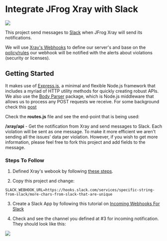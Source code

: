 # Integrate JFrog Xray with Slack

![](https://cdn.glitch.com/18f97c3f-b8ef-44ba-a661-e915b310696d%2FScreen%20Shot%202020-03-28%20at%205.57.46%20PM.png?v=1585443484957)

This project send messages to [Slack](http://slack.com) when JFrog Xray will send its notifications.

We will use [Xray's Webhooks](https://www.jfrog.com/confluence/display/JFROG/Configuring+Xray#ConfiguringXray-ConfiguringWebhooks) to
define our server's and base on the [policy/rules](https://www.jfrog.com/confluence/display/JFROG/Creating+Xray+Policies+and+Rules) our
webhook will be notified with the alerts about violations (security or licenses).

## Getting Started

It makes use of [Express.js](http://expressjs.com/), a minimal and flexible Node.js framework that includes a myriad of
HTTP utility methods for quickly creating robust APIs. We also use the [Body Parser](https://github.com/expressjs/body-parser) package,
which is Node.js middleware that allows us to process any POST requests we receive.
For some background check this [post](https://greenido.wordpress.com/?p=9820)

Check the **routes.js** file and see the end-point that is being used:

**/xray/api** - Get the notification from Xray and send messages to Slack.
Each violation will be sent as one message. To make it more efficient we aren't sending all the issues' data per violation.
However, if you wish to get more information, please feel free to fork this project and add fields to the message.

### Steps To Follow

1. Defined Xray's webook by following [these steps](https://www.jfrog.com/confluence/display/JFROG/Configuring+Xray#ConfiguringXray-ConfiguringWebhooks).

2. Copy this project and change:

```
SLACK_WEBHOOK_URL=https://hooks.slack.com/services/specific-string-from-slack/more-chars-from-slack-that-are-unique
```

3. Create a Slack App by following this tutorial on [Incoming Webhooks For Slack](https://slack.com/help/articles/115005265063-Incoming-Webhooks-for-Slack)

4. Check and see the channel you defined at #3 for incoming notification.
   They should look like this:

![](https://cdn.glitch.com/18f97c3f-b8ef-44ba-a661-e915b310696d%2FScreen%20Shot%202020-03-28%20at%204.14.10%20PM.png?v=1585437298767)
